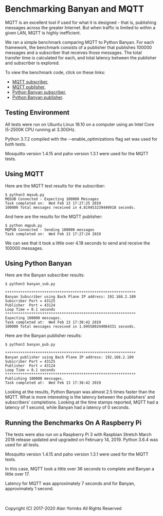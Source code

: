 # Benchmarking Banyan and MQTT

MQTT is an excellent tool if used for what it is designed - that is, publishing messages across the greater Internet.
But when traffic is limited to within a given LAN, MQTT is highly inefficient.

We ran a simple benchmark comparing MQTT to Python Banyan.
For each framework, the benchmark consists of a publisher that publishes 100000 messages and a subscriber that receives those messages.
The total transfer time is calculated for each, and total latency between the publisher and subscriber is explored.

To view the benchmark code, click on these links:

* [MQTT subscriber](https://github.com/MrYsLab/python_banyan/blob/master/python_banyan/performance_comparison/mqsub.py),
* [MQTT publisher](https://github.com/MrYsLab/python_banyan/blob/master/python_banyan/performance_comparison/mqpub.py),
* [Python Banyan subscriber](https://github.com/MrYsLab/python_banyan/blob/master/python_banyan/performance_comparison/banyan_sub.py),
* [Python Banyan publisher](https://github.com/MrYsLab/python_banyan/blob/master/python_banyan/performance_comparison/banyan_pub.py).

## Testing Environment
All tests were run on Ubuntu Linux 18.10 on a computer using
an Intel Core i5-2500K CPU running at 3.30GHz.

Python 3.7.2 compiled with the --enable_optimizations flag set was used for both
tests.

Mosquitto version 1.4.15 and paho version 1.3.1 were used for the MQTT tests.

## Using MQTT


Here are the MQTT test results for the subscriber:
```
$ python3 mqsub.py
MQSUB Connected - Expecting 100000 Messages
Task completed on:  Wed Feb 13 17:27:25 2019
100000 Total messages received in 4.819453239440918 seconds.
```

And here are the results for the MQTT publisher:
```
$ python mqpub.py
MQPUB Connected - Sending 100000 messages
Task completed on:  Wed Feb 13 17:27:24 2019

```

We can see that it took a little over 4.18 seconds to send and receive the 100000 messages.

## Using Python Banyan



Here are the Banyan subscriber results:

```
$ python3 banyan_sub.py

************************************************************
Banyan Subscriber using Back Plane IP address: 192.168.2.189
Subscriber Port = 43125
Publisher  Port = 43124
Loop Time = 0.1 seconds
************************************************************
Expecting 100000 messages.
Task completed at:  Wed Feb 13 17:38:42 2019
100000 Total messages received in 1.695580244064331 seconds.
```

Here are the Banyan publisher results:

```
$ python3 banyan_pub.py

************************************************************
Banyan publisher using Back Plane IP address: 192.168.2.189
Subscriber Port = 43125
Publisher  Port = 43124
Loop Time = 0.1 seconds
************************************************************
Publishing 100000 messages.
Task completed at:  Wed Feb 13 17:38:42 2019

```

Looking at the results, Python Banyan was almost 2.5 times faster than the MQTT.
What is more interesting is the latency between the publishers' and subscribers' completions.
Looking at the time stamps reported, MQTT had a latency of 1 second, while Banyan had a latency of 0 seconds.

## Running the Benchmarks On A Raspberry Pi

The tests were also run on a Raspberry Pi 3 with Raspbian Stretch March 2018 release
updated and upgraded on February 14, 2019.
Python 3.6.4 was used for all tests.

Mosquitto version 1.4.15 and paho version 1.3.1 were used for the MQTT tests.

In this case, MQTT took a little over 36 seconds to complete and Banyan a little over 17.

Latency for MQTT was approximately 7 seconds and for Banyan, approximately 1 second. 

<br>
<br>
Copyright (C) 2017-2020 Alan Yorinks All Rights Reserved
